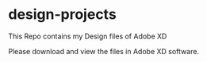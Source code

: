 # design-projects
This Repo contains my Design files of Adobe XD

Please download and view the files in Adobe XD software.
